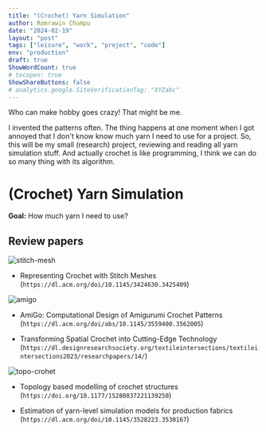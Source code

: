 ```yaml
---
title: "(Crochet) Yarn Simulation"
author: Romrawin Chumpu
date: "2024-02-19"
layout: "post"
tags: ["leisure", "work", "project", "code"]
env: "production"
draft: true
ShowWordCount: true
# tocopen: true
ShowShareButtons: false
# analytics.google.SiteVerificationTag: "XYZabc"
---
```


Who can make hobby goes crazy! That might be me. 

I invented the patterns often. The thing happens at one moment when I got annoyed that I don't know know much yarn I need to use for a project. So, this will be my small (research) project, reviewing and reading all yarn simulation stuff. And actually crochet is like programming, I think we can do so many thing with its algorithm.

# (Crochet) Yarn Simulation

**Goal:** How much yarn I need to use?

## Review papers


![stitch-mesh](https://dl.acm.org/cms/attachment/ab79bd03-8e96-47ef-ac07-e2bfaf587e90/scf20-2-fig1.jpg)
- Representing Crochet with Stitch Meshes (`https://dl.acm.org/doi/10.1145/3424630.3425409`)

![amigo](https://dl.acm.org/cms/attachment/html/10.1145/3559400.3562005/assets/html/images/scf22-12-fig1.jpg)
- AmiGo: Computational Design of Amigurumi Crochet Patterns (`https://dl.acm.org/doi/abs/10.1145/3559400.3562005`)

- Transforming Spatial Crochet into Cutting-Edge Technology (`https://dl.designresearchsociety.org/textileintersections/textileintersections2023/researchpapers/14/`)

![topo-crohet](https://journals.sagepub.com/cms/10.1177/15280837221139250/asset/images/large/10.1177_15280837221139250-fig4.jpeg)
- Topology based modelling of crochet structures (`https://doi.org/10.1177/15280837221139250`)

- Estimation of yarn-level simulation models for production fabrics (`https://dl.acm.org/doi/10.1145/3528223.3530167`)



